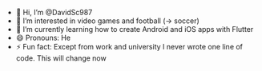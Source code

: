 - 👋 Hi, I’m @DavidSc987
- 👀 I’m interested in video games and football (-> soccer)
- 🌱 I’m currently learning how to create Android and iOS apps with Flutter
- 😄 Pronouns: He
- ⚡ Fun fact: Except from work and university I never wrote one line of code. This will change now

<!---
DavidSc987/DavidSc987 is a ✨ special ✨ repository because its `README.md` (this file) appears on your GitHub profile.
You can click the Preview link to take a look at your changes.
--->
